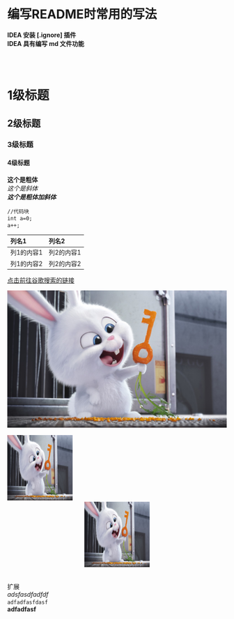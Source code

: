 # 编写README时常用的写法
**IDEA 安装 [.ignore] 插件**
<br>**IDEA 具有编写 md 文件功能**


<br><br>
# 1级标题
## 2级标题
### 3级标题
#### 4级标题
**这个是粗体** <br>
*这个是斜体* <br>
***这个是粗体加斜体*** <br>

```
//代码块
int a=0;
a++;
```

|列名1|列名2|
|:---|:---|
|列1的内容1|列2的内容1|
|列1的内容2|列2的内容2|

[点击前往谷歌搜索的链接](https://www.google.com.hk/) 

![加载失败展示的](https://github.com/ManLikeTheWind/README-md-Learn/blob/master/160Q1131542-5.jpg)

<img src="https://github.com/ManLikeTheWind/README-md-Learn/blob/master/160Q1131542-5.jpg" width="150" height="150" alt="描述语言，写什么都不会显示出来"/>

<div align=center><img width="150" height="150" src="https://github.com/ManLikeTheWind/README-md-Learn/blob/master/160Q1131542-5.jpg"/></div>

<br/>扩展
<br/>_adsfasdfadfdf_
<br/>`adfadfasfdasf`
<br/>**adfadfasf**